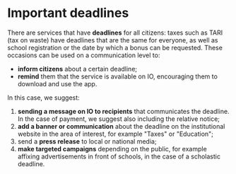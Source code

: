 # Important deadlines

There are services that have **deadlines** for all citizens: taxes such as TARI (tax on waste) have deadlines that are the same for everyone, as well as school registration or the date by which a bonus can be requested. These occasions can be used on a communication level to:

* **inform citizens** about a certain deadline;
* **remind** them that the service is available on IO, encouraging them to download and use the app.

In this case, we suggest:

1. **sending a message on IO to recipients** that communicates the deadline. In the case of payment, we suggest also including the relative notice;
2. **add a banner or communication** about the deadline on the institutional website in the area of interest, for example "Taxes" or "Education";
3. send a **press release** to local or national media;
4. **make targeted campaigns** depending on the public, for example affixing advertisements in front of schools, in the case of a scholastic deadline.